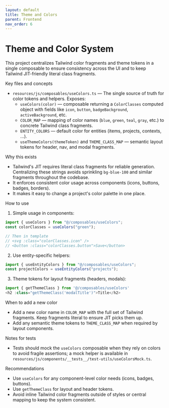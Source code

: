 ```yaml
---
layout: default
title: Theme and Colors
parent: Frontend
nav_order: 6
---
```


# Theme and Color System

This project centralizes Tailwind color fragments and theme tokens in a single composable to ensure consistency across the UI and to keep Tailwind JIT-friendly literal class fragments.

Key files and concepts

- `resources/js/composables/useColors.ts` — The single source of truth for color tokens and helpers. Exposes:
  - `useColors(color)` — composable returning a `ColorClasses` computed object with fields like `icon`, `button`, `badgeBackground`, `activeBackground`, etc.
  - `COLOR_MAP` — mapping of color names (`blue`, `green`, `teal`, `gray`, etc.) to concrete Tailwind class fragments.
  - `ENTITY_COLORS` — default color for entities (items, projects, contexts, ...).
  - `useThemeColors(themeToken)` and `THEME_CLASS_MAP` — semantic layout tokens for header, nav, and modal fragments.

Why this exists

- Tailwind's JIT requires literal class fragments for reliable generation. Centralizing these strings avoids sprinkling `bg-blue-100` and similar fragments throughout the codebase.
- It enforces consistent color usage across components (icons, buttons, badges, borders).
- It makes it easy to change a project's color palette in one place.

How to use

1. Simple usage in components:

```ts
import { useColors } from "@/composables/useColors";
const colorClasses = useColors("green");

// Then in template
// <svg :class="colorClasses.icon" />
// <button :class="colorClasses.button">Save</button>
```

2. Use entity-specific helpers:

```ts
import { useEntityColors } from "@/composables/useColors";
const projectColors = useEntityColors("projects");
```

3. Theme tokens for layout fragments (headers, modals):

```ts
import { getThemeClass } from '@/composables/useColors'
<h2 :class="getThemeClass('modalTitle')">Title</h2>
```

When to add a new color

- Add a new color name in `COLOR_MAP` with the full set of Tailwind fragments. Keep fragments literal to ensure JIT picks them up.
- Add any semantic theme tokens to `THEME_CLASS_MAP` when required by layout components.

Notes for tests

- Tests should mock the `useColors` composable when they rely on colors to avoid fragile assertions; a mock helper is available in `resources/js/components/__tests__/test-utils/useColorsMock.ts`.

Recommendations

- Use `useColors` for any component-level color needs (icons, badges, buttons).
- Use `getThemeClass` for layout and header tokens.
- Avoid inline Tailwind color fragments outside of styles or central mapping to keep the system consistent.
